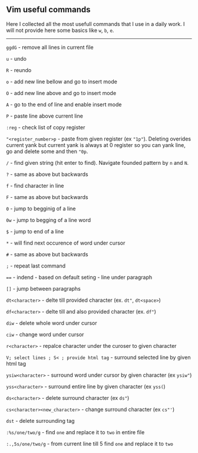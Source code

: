## Vim useful commands

Here I collected all the most usefull commands that I use in a daily work.
I will not provide here some basics like `w`, `b`, `e`.


---
`ggdG` - remove all lines in current file

`u` - undo

`R` - reundo

`o` - add new line bellow and go to insert mode

`O` - add new line above and go to insert mode

`A` - go to the end of line and enable insert mode

`P` - paste line above current line

`:reg` - check list of copy register

`"<register_number>p` - paste from given register (ex `"1p"`). Deleting overides current yank but current yank is always at 0 register so you can yank line, go and delete some and then `"0p`.

`/` - find given string (hit enter to find). Navigate founded pattern by `n` and `N`.

`?` - same as above but backwards

`f` - find character in line

`F` - same as above but backwards

`0` - jump to begginig of a line

`0w` - jump to begging of a line word

`$` - jump to end of a line

`*` - will find next occurence of word under cursor

`#` - same as above but backwards

`;` - repeat last command

`==` - indend - based on default seting - line under paragraph

`[]` - jump between paragraphs

`dt<character>` - delte till provided character (ex. `dt"`, `dt<space>`)

`df<character>` - delte till and also provided character (ex. `df"`)

`diw` - delete whole word under cursor

`ciw` - change word under cursor

`r<character>` - repalce character under the curoser to given character

`V; select lines ; S< ; provide html tag` - surround selected line by given html tag

`ysiw<character>` - surround word under cursor by given character (ex `ysiw"`)

`yss<character>` - surround entire line by given character (ex `yss(`)

`ds<character>` - delete surround character (ex `ds"`)

`cs<character><new_character>` - change surround character (ex `cs"'`)

`dst` - delete surrounding tag

`:%s/one/two/g` - find `one` and replace it to `two` in entire file

`:.,5s/one/two/g` - from current line till 5 find `one` and replace it to `two`
